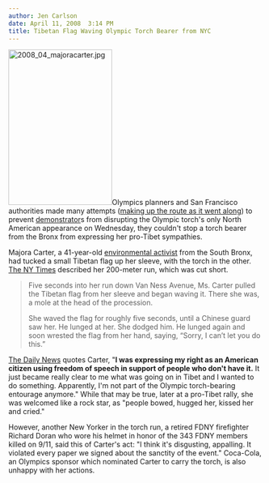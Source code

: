```yaml
---
author: Jen Carlson
date: April 11, 2008  3:14 PM
title: Tibetan Flag Waving Olympic Torch Bearer from NYC
---
```


<p><img alt="2008_04_majoracarter.jpg" src="https://web.archive.org/web/20120602130242im_/http://gothamist.com/attachments/jen/2008_04_majoracarter.jpg" width="205" height="307" class="right">Olympics planners and San Francisco authorities made many attempts (<a href="https://web.archive.org/web/20120602130242/http://sfist.com/2008/04/09/torch_switcharo.php">making up the route as it went along</a>) to prevent <a href="https://web.archive.org/web/20120602130242/http://sfist.com/2008/04/09/images_of_today.php">demonstrator</a>s from disrupting the Olympic torch&apos;s only North American appearance on Wednesday, they couldn&apos;t stop a torch bearer from the Bronx from expressing her pro-Tibet sympathies. </p>

<p>Majora Carter, a 41-year-old <a href="https://web.archive.org/web/20120602130242/http://www.ssbx.org/">environmental activist</a> from the South Bronx, had tucked a small Tibetan flag up her sleeve, with the torch in the other. <a href="https://web.archive.org/web/20120602130242/http://www.nytimes.com/2008/04/11/nyregion/11carter.html?_r=1&amp;ref=us&amp;oref=slogin">The NY Times</a> described her 200-meter run, which was cut short.</p><blockquote>Five seconds into her run down Van Ness Avenue, Ms. Carter pulled the Tibetan flag from her sleeve and began waving it. There she was, a mole at the head of the procession.<p></p>

<p>She waved the flag for roughly five seconds, until a Chinese guard saw her. He lunged at her. She dodged him. He lunged again and soon wrested the flag from her hand, saying, &#x201C;Sorry, I can&#x2019;t let you do this.&#x201D;</p></blockquote><a href="https://web.archive.org/web/20120602130242/http://www.nydailynews.com/news/2008/04/10/2008-04-10_olympic_torch_bearer_from_bronx_in_tibet.html">The Daily News</a> quotes Carter, &quot;<strong>I was expressing my right as an American citizen using freedom of speech in support of people who don&apos;t have it.</strong> It just became really clear to me what was going on in Tibet and I wanted to do something. Apparently, I&apos;m not part of the Olympic torch-bearing entourage anymore.&quot; While that may be true, later at a pro-Tibet rally, she was welcomed like a rock star, as &quot;people bowed, hugged her, kissed her and cried.&quot;<p></p>

<p>However, another New Yorker in the torch run, a retired FDNY firefighter Richard Doran who wore his helmet in honor of the 343 FDNY members killed on 9/11, said this of Carter&apos;s act: &quot;I think it&apos;s disgusting, appalling. It violated every paper we signed about the sanctity of the event.&quot;  Coca-Cola, an Olympics sponsor which nominated Carter to carry the torch, is also unhappy with her actions.</p>
